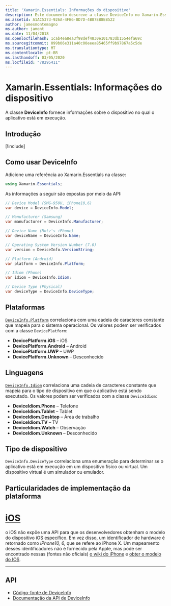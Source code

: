 ```yaml
---
title: 'Xamarin.Essentials: Informações do dispositivo'
description: Este documento descreve a classe DeviceInfo no Xamarin.Essentials, que fornece informações sobre o dispositivo no qual o aplicativo está em execução.
ms.assetid: A1AC5373-926A-4FB6-8D7D-4B87EB8EB522
author: jamesmontemagno
ms.author: jamont
ms.date: 11/04/2018
ms.openlocfilehash: 1cab4ea8ea3f98def4830e101783db1554efa69c
ms.sourcegitcommit: 099b06e311a40c00eeea85465ff9b97867a5c5de
ms.translationtype: MT
ms.contentlocale: pt-BR
ms.lasthandoff: 03/05/2020
ms.locfileid: "78295411"
---
```

# <a name="xamarinessentials-device-information"></a>Xamarin.Essentials: Informações do dispositivo

A classe **DeviceInfo** fornece informações sobre o dispositivo no qual o aplicativo está em execução.

## <a name="get-started"></a>Introdução

[!include[](~/essentials/includes/get-started.md)]

## <a name="using-deviceinfo"></a>Como usar DeviceInfo

Adicione uma referência ao Xamarin.Essentials na classe:

```csharp
using Xamarin.Essentials;
```

As informações a seguir são expostas por meio da API:

```csharp
// Device Model (SMG-950U, iPhone10,6)
var device = DeviceInfo.Model;

// Manufacturer (Samsung)
var manufacturer = DeviceInfo.Manufacturer;

// Device Name (Motz's iPhone)
var deviceName = DeviceInfo.Name;

// Operating System Version Number (7.0)
var version = DeviceInfo.VersionString;

// Platform (Android)
var platform = DeviceInfo.Platform;

// Idiom (Phone)
var idiom = DeviceInfo.Idiom;

// Device Type (Physical)
var deviceType = DeviceInfo.DeviceType;
```

## <a name="platforms"></a>Plataformas

[`DeviceInfo.Platform`](xref:Xamarin.Essentials.DeviceInfo.Platform) correlaciona com uma cadeia de caracteres constante que mapeia para o sistema operacional. Os valores podem ser verificados com a classe `DevicePlatform`:

- **DevicePlatform.iOS** – iOS
- **DevicePlatform.Android** – Android
- **DevicePlatform.UWP** – UWP
- **DevicePlatform.Unknown** – Desconhecido

## <a name="idioms"></a>Linguagens

[`DeviceInfo.Idiom`](xref:Xamarin.Essentials.DeviceInfo.Idiom) correlaciona uma cadeia de caracteres constante que mapeia para o tipo de dispositivo em que o aplicativo está sendo executado. Os valores podem ser verificados com a classe `DeviceIdiom`:

- **DeviceIdiom.Phone** – Telefone
- **DeviceIdiom.Tablet** – Tablet
- **DeviceIdiom.Desktop** – Área de trabalho
- **DeviceIdiom.TV** – TV
- **DeviceIdiom.Watch** – Observação
- **DeviceIdiom.Unknown** – Desconhecido

## <a name="device-type"></a>Tipo de dispositivo

`DeviceInfo.DeviceType` correlaciona uma enumeração para determinar se o aplicativo está em execução em um dispositivo físico ou virtual. Um dispositivo virtual é um simulador ou emulador.

## <a name="platform-implementation-specifics"></a>Particularidades de implementação da plataforma

# <a name="ios"></a>[iOS](#tab/ios)

o iOS não expõe uma API para que os desenvolvedores obtenham o modelo do dispositivo iOS específico. Em vez disso, um identificador de hardware é retornado como _iPhone10, 6,_ que se refere ao iPhone X. Um mapeamento desses identificadores não é fornecido pela Apple, mas pode ser encontrado nessas (fontes não oficiais) [o wiki do iPhone](https://www.theiphonewiki.com/wiki/Models) e [obter o modelo do IOS](https://github.com/dannycabrera/Get-iOS-Model).

--------------

## <a name="api"></a>API

- [Código-fonte de DeviceInfo](https://github.com/xamarin/Essentials/tree/master/Xamarin.Essentials/DeviceInfo)
- [Documentação da API de DeviceInfo](xref:Xamarin.Essentials.DeviceInfo)
